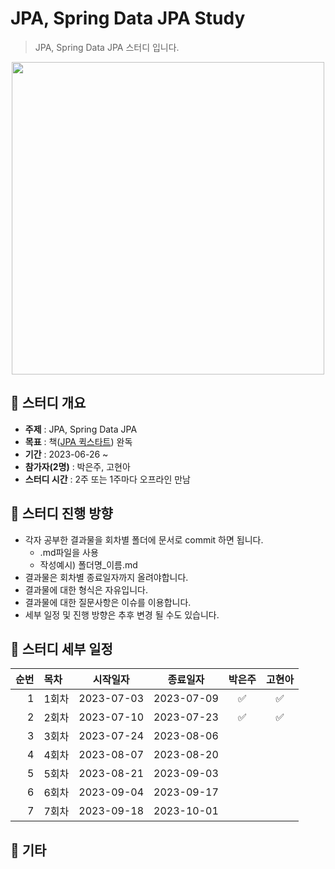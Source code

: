 JPA, Spring Data JPA Study
=============
> JPA, Spring Data JPA 스터디 입니다.

<p align="center">
  <img src="https://blog.kakaocdn.net/dn/Sn2Dj/btq0nPrl873/ACS7qrimAoVuTS8oriAnv0/img.jpg" width="500" height="500">
</p>

## :triangular_flag_on_post:  스터디 개요
* **주제** : JPA, Spring Data JPA
* **목표** : 책([JPA 퀵스타트](https://product.kyobobook.co.kr/detail/S000001891098)) 완독
* **기간** : 2023-06-26 ~ 
* **참가자(2명)** : 박은주, 고현아
* **스터디 시간** : 2주 또는 1주마다 오프라인 만남

## :triangular_flag_on_post: 스터디 진행 방향
* 각자 공부한 결과물을 회차별 폴더에 문서로 commit 하면 됩니다.
  * .md파일을 사용
  * 작성예시) 폴더명_이름.md
* 결과물은 회차별 종료일자까지 올려야합니다.
* 결과물에 대한 형식은 자유입니다.
* 결과물에 대한 질문사항은 이슈를 이용합니다.
* 세부 일정 및 진행 방향은 추후 변경 될 수도 있습니다.

## :triangular_flag_on_post: 스터디 세부 일정
| 순번 | 목차              | 시작일자 | 종료일자 | 박은주 | 고현아 |
| ------: | :---------------| -------|-------|:-------:|:-------:|
| 1 | 1회차 | 2023-07-03 | 2023-07-09 | :white_check_mark:|  :white_check_mark: |
| 2 | 2회차 | 2023-07-10 | 2023-07-23 | :white_check_mark: | :white_check_mark: |
| 3 | 3회차 | 2023-07-24 | 2023-08-06 |  |  |
| 4 | 4회차 | 2023-08-07 | 2023-08-20 |  |  |
| 5 | 5회차 | 2023-08-21 | 2023-09-03 |  |  |
| 6 | 6회차 | 2023-09-04 | 2023-09-17 |  |  |
| 7 | 7회차 | 2023-09-18 | 2023-10-01 |  |  |

## :triangular_flag_on_post:  기타
